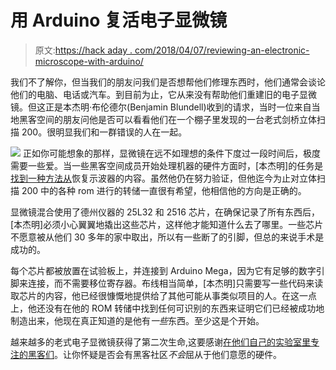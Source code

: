 # 用 Arduino 复活电子显微镜

> 原文:[https://hack aday . com/2018/04/07/reviewing-an-electronic-microscope-with-arduino/](https://hackaday.com/2018/04/07/reviving-an-electron-microscope-with-arduino/)

我们不了解你，但当我们的朋友问我们是否想帮他们修理东西时，他们通常会谈论他们的电脑、电话或汽车。到目前为止，它从来没有帮助他们重建旧的电子显微镜。但这正是本杰明·布伦德尔(Benjamin Blundell)收到的请求，当时一位来自当地黑客空间的朋友问他是否可以看看他们在一个棚子里发现的一台老式剑桥立体扫描 200。很明显我们和一群错误的人在一起。

[![](../Images/ee8ad42c0b6c8060847bcac7ac50a327.png)](https://hackaday.com/wp-content/uploads/2018/04/stereoscan_detail.jpg) 正如你可能想象的那样，显微镜在远不如理想的条件下度过一段时间后，极度需要一些爱。当一些黑客空间成员开始处理机器的硬件方面时，[本杰明]的任务是[找到一种方法从](https://benjamin.computer/posts/2018-04-05-rom-reading.html)恢复示波器的内容。虽然他仍在努力验证，但他迄今为止对立体扫描 200 中的各种 rom 进行的转储一直很有希望，他相信他的方向是正确的。

显微镜混合使用了德州仪器的 25L32 和 2516 芯片，在确保记录了所有东西后，[本杰明]必须小心翼翼地撬出这些芯片，这样他才能知道什么去了哪里。一些芯片不愿意被从他们 30 多年的家中取出，所以有一些断了的引脚，但总的来说手术是成功的。

每个芯片都被放置在试验板上，并连接到 Arduino Mega，因为它有足够的数字引脚来连接，而不需要移位寄存器。布线相当简单，[本杰明]只需要写一些代码来读取芯片的内容，他已经很慷慨地提供给了其他可能从事类似项目的人。在这一点上，他还没有在他的 ROM 转储中找到任何可识别的东西来证明它们已经被成功地制造出来，他现在真正知道的是他有*一些*东西。至少这是个开始。

越来越多的老式电子显微镜获得了第二次生命,这要感谢[在他们自己的实验室里专注的黑客们](https://hackaday.com/2017/06/11/scanning-electron-microscope-adds-to-already-impressive-garage-lab/)。让你怀疑是否会有黑客社区*不会*屈从于他们意愿的硬件。